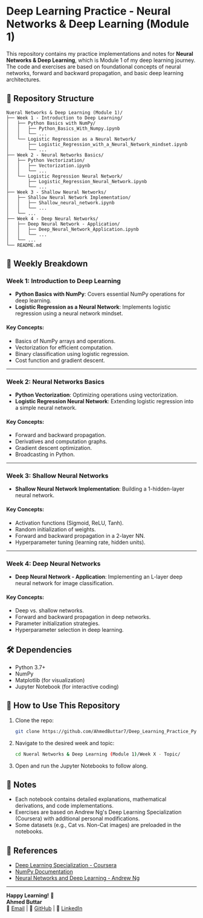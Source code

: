 # Deep Learning Practice - Neural Networks & Deep Learning (Module 1)

This repository contains my practice implementations and notes for **Neural Networks & Deep Learning**, which is Module 1 of my deep learning journey. The code and exercises are based on foundational concepts of neural networks, forward and backward propagation, and basic deep learning architectures.

## 📂 Repository Structure

```
Nueral Networks & Deep Learning (Module 1)/
├── Week 1 - Introduction to Deep Learning/
│   ├── Python Basics with NumPy/
│   │   ├── Python_Basics_With_Numpy.ipynb
│   │   └── ...
│   └── Logistic Regression as a Neural Network/
│       ├── Logistic_Regression_with_a_Neural_Network_mindset.ipynb
│       └── ...
├── Week 2 - Neural Networks Basics/
│   ├── Python Vectorization/
│   │   ├── Vectorization.ipynb
│   │   └── ...
│   └── Logistic Regression Neural Network/
│       ├── Logistic_Regression_Neural_Network.ipynb
│       └── ...
├── Week 3 - Shallow Neural Networks/
│   ├── Shallow Neural Network Implementation/
│   │   ├── Shallow_neural_network.ipynb
│   │   └── ...
│   └── ...
├── Week 4 - Deep Neural Networks/
│   ├── Deep Neural Network - Application/
│   │   ├── Deep_Neural_Network_Application.ipynb
│   │   └── ...
│   └── ...
└── README.md
```

## 📌 Weekly Breakdown

### **Week 1: Introduction to Deep Learning**
- **Python Basics with NumPy**: Covers essential NumPy operations for deep learning.
- **Logistic Regression as a Neural Network**: Implements logistic regression using a neural network mindset.

#### Key Concepts:
- Basics of NumPy arrays and operations.
- Vectorization for efficient computation.
- Binary classification using logistic regression.
- Cost function and gradient descent.

---

### **Week 2: Neural Networks Basics**
- **Python Vectorization**: Optimizing operations using vectorization.
- **Logistic Regression Neural Network**: Extending logistic regression into a simple neural network.

#### Key Concepts:
- Forward and backward propagation.
- Derivatives and computation graphs.
- Gradient descent optimization.
- Broadcasting in Python.

---

### **Week 3: Shallow Neural Networks**
- **Shallow Neural Network Implementation**: Building a 1-hidden-layer neural network.

#### Key Concepts:
- Activation functions (Sigmoid, ReLU, Tanh).
- Random initialization of weights.
- Forward and backward propagation in a 2-layer NN.
- Hyperparameter tuning (learning rate, hidden units).

---

### **Week 4: Deep Neural Networks**
- **Deep Neural Network - Application**: Implementing an L-layer deep neural network for image classification.

#### Key Concepts:
- Deep vs. shallow networks.
- Forward and backward propagation in deep networks.
- Parameter initialization strategies.
- Hyperparameter selection in deep learning.

## 🛠️ Dependencies
- Python 3.7+
- NumPy
- Matplotlib (for visualization)
- Jupyter Notebook (for interactive coding)

## 🚀 How to Use This Repository
1. Clone the repo:
   ```bash
   git clone https://github.com/AhmedButtar7/Deep_Learning_Practice_Python.git
   ```
2. Navigate to the desired week and topic:
   ```bash
   cd Nueral Networks & Deep Learning (Module 1)/Week X - Topic/
   ```
3. Open and run the Jupyter Notebooks to follow along.

## 📝 Notes
- Each notebook contains detailed explanations, mathematical derivations, and code implementations.
- Exercises are based on Andrew Ng's Deep Learning Specialization (Coursera) with additional personal modifications.
- Some datasets (e.g., Cat vs. Non-Cat images) are preloaded in the notebooks.

## 🔗 References
- [Deep Learning Specialization - Coursera](https://www.coursera.org/specializations/deep-learning)
- [NumPy Documentation](https://numpy.org/doc/)
- [Neural Networks and Deep Learning - Andrew Ng](http://neuralnetworksanddeeplearning.com/)

---

**Happy Learning!** 🚀  
**Ahmed Buttar**  
📧 [Email](mailto:ahmedbuttar7@gmail.com) | 🔗 [GitHub](https://github.com/AhmedButtar7) | 💼 [LinkedIn](https://linkedin.com/in/ahmedbuttar)
